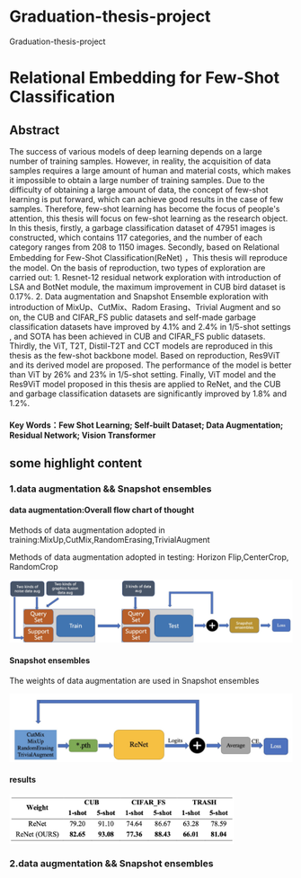 # Graduation-thesis-project
Graduation-thesis-project

# Relational Embedding for Few-Shot Classification

## Abstract

The success of various models of deep learning depends on a large number of training samples. However, in reality, the acquisition of data samples requires a large amount of human and material costs, which makes it impossible to obtain a large number of training samples. Due to the difficulty of obtaining a large amount of data, the concept of few-shot learning is put forward, which can achieve good results in the case of few samples. Therefore, few-shot learning has become the focus of people's attention, this thesis will focus on few-shot learning as the research object.
In this thesis, firstly, a garbage classification dataset of 47951 images is constructed, which contains 117 categories, and the number of each category ranges from 208 to 1150 images. Secondly, based on Relational Embedding for Few-Shot Classification(ReNet) ，This thesis will reproduce the model. On the basis of reproduction, two types of exploration are carried out: 1. Resnet-12 residual network exploration with introduction of LSA and BotNet module, the maximum improvement in CUB bird dataset is 0.17%. 2. Data augmentation and Snapshot Ensemble exploration with introduction of MixUp、CutMix、Radom Erasing、Trivial Augment and so on, the CUB and CIFAR_FS public datasets and self-made garbage classification datasets have improved by 4.1% and 2.4% in 1/5-shot settings , and SOTA has been achieved in CUB and CIFAR_FS public datasets. Thirdly, the ViT, T2T, Distil-T2T and CCT models are reproduced in this thesis as the few-shot backbone model. Based on reproduction, Res9ViT and its derived model are proposed. The performance of the model is better than ViT by 26% and 23% in 1/5-shot setting. Finally, ViT model and the Res9ViT model proposed in this thesis are applied to ReNet, and the CUB and garbage classification datasets are significantly improved by 1.8% and 1.2%.

#### Key Words：Few Shot Learning; Self-built Dataset; Data Augmentation; Residual Network; Vision Transformer

## some highlight content
### 1.data augmentation && Snapshot ensembles
#### data augmentation:Overall flow chart of thought
Methods of data augmentation adopted in training:MixUp,CutMix,RandomErasing,TrivialAugment

Methods of data augmentation adopted in testing: Horizon Flip,CenterCrop, RandomCrop

<img src="https://github.com/yangtiming/Graduation-thesis-project/blob/master/imgs/g-1.jpeg" width="700px">

#### Snapshot ensembles

The weights of data augmentation are used in Snapshot ensembles

<img src="https://github.com/yangtiming/Graduation-thesis-project/blob/master/imgs/g-2.jpeg" width="700px">

#### results

<img src="https://github.com/yangtiming/Graduation-thesis-project/blob/master/imgs/g-3.jpeg" width="400px">

### 2.data augmentation && Snapshot ensembles





